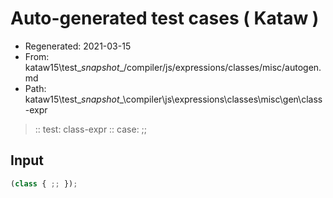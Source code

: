 # Auto-generated test cases ( Kataw )
- Regenerated: 2021-03-15
- From: kataw15\test\__snapshot__/compiler/js/expressions/classes/misc/autogen.md
- Path: kataw15\test\__snapshot__\compiler\js\expressions\classes\misc\gen\class-expr
> :: test: class-expr
> :: case: ;;
## Input

`````js
(class { ;; });
`````
